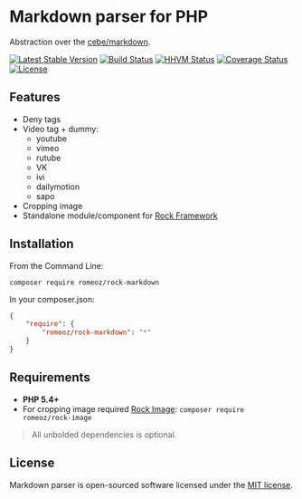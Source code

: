 Markdown parser for PHP
=================

Abstraction over the [cebe/markdown](https://github.com/cebe/markdown).

[![Latest Stable Version](https://poser.pugx.org/romeOz/rock-markdown/v/stable.svg)](https://packagist.org/packages/romeOz/rock-markdown)
[![Build Status](https://travis-ci.org/romeOz/rock-markdown.svg?branch=master)](https://travis-ci.org/romeOz/rock-markdown)
[![HHVM Status](http://hhvm.h4cc.de/badge/romeoz/rock-markdown.svg)](http://hhvm.h4cc.de/package/romeoz/rock-markdown)
[![Coverage Status](https://coveralls.io/repos/romeOz/rock-markdown/badge.svg?branch=master)](https://coveralls.io/r/romeOz/rock-markdown?branch=master)
[![License](https://poser.pugx.org/romeOz/rock-markdown/license.svg)](https://packagist.org/packages/romeOz/rock-markdown)

Features
-------------------

 * Deny tags
 * Video tag + dummy:
    * youtube
    * vimeo
    * rutube
    * VK
    * ivi
    * dailymotion
    * sapo
 * Cropping image
 * Standalone module/component for [Rock Framework](https://github.com/romeOz/rock)

 
Installation
-------------------

From the Command Line:

```
composer require romeoz/rock-markdown
```

In your composer.json:

```json
{
    "require": {
        "romeoz/rock-markdown": "*"
    }
}
```
 
Requirements
-------------------
 * **PHP 5.4+**
 * For cropping image required [Rock Image](https://github.com/romeOz/rock-validate): `composer require romeoz/rock-image`

>All unbolded dependencies is optional.

License
-------------------

Markdown parser is open-sourced software licensed under the [MIT license](http://opensource.org/licenses/MIT).